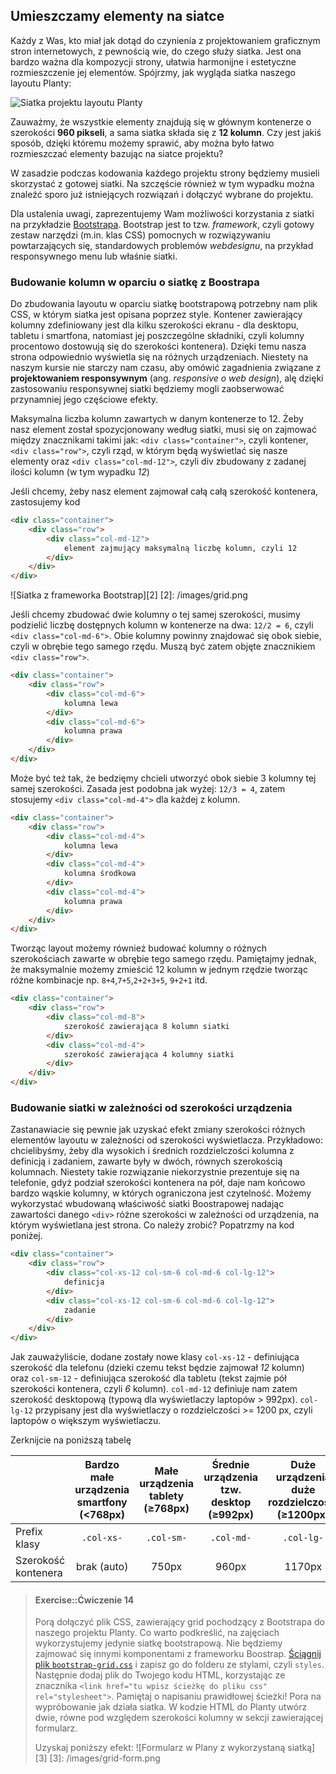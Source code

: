 ## Umieszczamy elementy na siatce

Każdy z Was, kto miał jak dotąd do czynienia z projektowaniem graficznym stron internetowych, z pewnością wie, do czego służy siatka. Jest ona bardzo ważna dla kompozycji strony, ułatwia harmonijne i estetyczne rozmieszczenie jej elementów. Spójrzmy, jak wygląda siatka naszego layoutu Planty:

![Siatka projektu layoutu Planty][1]

[1]: /images/planty-grid.jpg

Zauważmy, że wszystkie elementy znajdują się w głównym kontenerze o szerokości **960 pikseli**, a sama siatka składa się z **12 kolumn**. Czy jest jakiś sposób, dzięki któremu możemy sprawić, aby można było łatwo rozmieszczać elementy bazując na siatce projektu? 

W zasadzie podczas kodowania każdego projektu strony będziemy musieli skorzystać z gotowej siatki. Na szczęście również w tym wypadku można znaleźć sporo już istniejących rozwiązań i dołączyć wybrane do projektu.

Dla ustalenia uwagi, zaprezentujemy Wam możliwości korzystania z siatki na przykładzie [Bootstrapa](http://getbootstrap.com/css/#grid). Bootstrap jest to tzw. *framework*, czyli gotowy zestaw narzędzi (m.in. klas CSS) pomocnych w rozwiązywaniu powtarzających się, standardowych problemów *webdesignu*, na przykład responsywnego menu lub właśnie siatki.

### Budowanie kolumn w oparciu o siatkę z Boostrapa

Do zbudowania layoutu w oparciu siatkę bootstrapową potrzebny nam plik CSS, w którym siatka jest opisana poprzez style. Kontener zawierający kolumny zdefiniowany jest dla kilku szerokości ekranu - dla desktopu, tabletu i smartfona, natomiast jej poszczególne składniki, czyli kolumny procentowo dostowują się do szerokości kontenera). Dzięki temu nasza strona odpowiednio wyświetla się na różnych urządzeniach. Niestety na naszym kursie nie starczy nam czasu, aby omówić zagadnienia związane z **projektowaniem responsywnym** (ang. <i>responsive o web design</i>), alę dzięki zastosowaniu responsywnej siatki będziemy mogli zaobserwować przynamniej jego częściowe efekty.

Maksymalna liczba kolumn zawartych w danym kontenerze to 12. Żeby nasz element został spozycjonowany według siatki, musi się on zajmować między znacznikami takimi jak:
`<div class="container">`, czyli kontener,
`<div class="row">`, czyli rząd, w którym będą wyświetlać się nasze elementy
oraz `<div class="col-md-12">`, czyli div zbudowany z zadanej ilości kolumn (w tym wypadku *12*)

Jeśli chcemy, żeby nasz element zajmował całą całą szerokość kontenera, zastosujemy kod
```html
<div class="container">
	<div class="row">   
    	<div class="col-md-12">
    		element zajmujący maksymalną liczbę kolumn, czyli 12
        </div>
	</div>   
</div>                 
```   

![Siatka z frameworka Bootstrap][2]
[2]: /images/grid.png


Jeśli chcemy zbudować dwie kolumny o tej samej szerokości, musimy podzielić liczbę dostępnych kolumn w kontenerze na dwa: `12/2 = 6`, czyli `<div class="col-md-6">`. Obie kolumny powinny znajdować się obok siebie, czyli w obrębie tego samego rzędu.  Muszą być zatem objęte znacznikiem `<div class="row">`.


```html
<div class="container">
	<div class="row">   
    	<div class="col-md-6">
			kolumna lewa
        </div>
        <div class="col-md-6">
        	kolumna prawa
        </div>
	</div>   
</div>                 
```      

Może być też tak, że bedzięmy chcieli utworzyć obok siebie 3 kolumny tej samej szerokości. Zasada jest podobna jak wyżej: `12/3 = 4`, zatem stosujemy `<div class="col-md-4">` dla każdej z kolumn.

```html
<div class="container">
	<div class="row">   
    	<div class="col-md-4">
			kolumna lewa
        </div>
        <div class="col-md-4">
        	kolumna środkowa  
        </div>
        <div class="col-md-4">
        	kolumna prawa
        </div>
	</div>   
</div>                 
```  
Tworząc layout możemy również budować kolumny o różnych szerokościach zawarte w obrębie tego samego rzędu. Pamiętajmy jednak, że maksymalnie możemy zmieścić 12 kolumn w jednym rzędzie tworząc różne kombinacje np. `8+4`,`7+5`,`2+2+3+5`, `9+2+1` itd. 

```html
<div class="container">
	<div class="row">   
    	<div class="col-md-8">
			szerokość zawierająca 8 kolumn siatki
        </div>
        <div class="col-md-4">
        	szerokość zawierająca 4 kolumny siatki 
        </div>
	</div>   
</div>                 
```  

### Budowanie siatki w zależności od szerokości urządzenia
Zastanawiacie się pewnie jak uzyskać efekt zmiany szerokości różnych elementów layoutu w zależności od szerokości wyświetlacza.
Przykładowo: chcielibyśmy, żeby dla wysokich i średnich rozdzielczości kolumna z definicją i zadaniem, zawarte były w dwóch, równych szerokością kolumnach. Niestety takie rozwiązanie niekorzystnie prezentuje się na telefonie, gdyż podział szerokości kontenera na pół, daje nam końcowo bardzo wąskie kolumny, w których ograniczona jest czytelność. Możemy wykorzystać wbudowaną właściwość siatki Boostrapowej nadając zawartości danego `<div>` różne szerokości w zależności od urządzenia, na którym wyświetlana jest strona. 
Co należy zrobić? Popatrzmy na kod poniżej.
```html
<div class="container">
	<div class="row">   
    	<div class="col-xs-12 col-sm-6 col-md-6 col-lg-12">
			definicja
        </div>
        <div class="col-xs-12 col-sm-6 col-md-6 col-lg-12">
        	zadanie
        </div>
	</div>   
</div>                 
```  
Jak zauważyliście, dodane zostały nowe klasy `col-xs-12` - definiująca szerokość dla telefonu (dzieki czemu tekst będzie zajmował *12* kolumn) oraz `col-sm-12` - definiująca szerokość dla tabletu (tekst zajmie pół szerokości kontenera, czyli *6* kolumn). `col-md-12` definiuje nam zatem szerokość desktopową (typową dla wyświetlaczy laptopów > 992px). `col-lg-12` przypisany jest dla wyświetlaczy o rozdzielczości >= 1200 px, czyli laptopów o większym wyświetlaczu.

Zerknijcie na poniższą tabelę

|  | Bardzo małe urządzenia <br>smartfony (<768px) | Małe urządzenia<br>tablety (≥768px) | Średnie urządzenia<br>tzw. desktop (≥992px) | Duże urządzenia<br>duże rozdzielczości (≥1200px) 
| -------------- |:---:| :---:| :---:| :---:|
| Prefix klasy       | `.col-xs-` | `.col-sm-` |`.col-md-`| `.col-lg-` | 
| Szerokość kontenera       | brak (auto) | 750px | 960px | 1170px | 



> #### Exercise::Ćwiczenie 14
>
> Porą dołączyć plik CSS, zawierający grid pochodzący z Bootstrapa do naszego projektu Planty. Co warto podkreślić, na zajęciach wykorzystujemy jedynie siatkę bootstrapową. Nie będziemy zajmować się innymi komponentami z frameworku Boostrap.
> <a href="../resources/bootstrap-grid.css" target="_blank">Ściągnij plik `bootstrap-grid.css`</a> i zapisz go do folderu ze stylami, czyli `styles`. Następnie dodaj plik do Twojego kodu HTML, korzystając ze znacznika 
>`<link href="tu wpisz ścieżkę do pliku css" rel="stylesheet">`. Pamiętaj o napisaniu prawidłowej ścieżki!
> Pora na wypróbowanie jak działa siatka.
> W kodzie HTML do Planty utwórz dwie, równe pod względem szerokości kolumny w sekcji zawierającej formularz.
>
>Uzyskaj poniższy efekt:
![Formularz w Plany z wykorzystaną siatką][3]
[3]: /images/grid-form.png